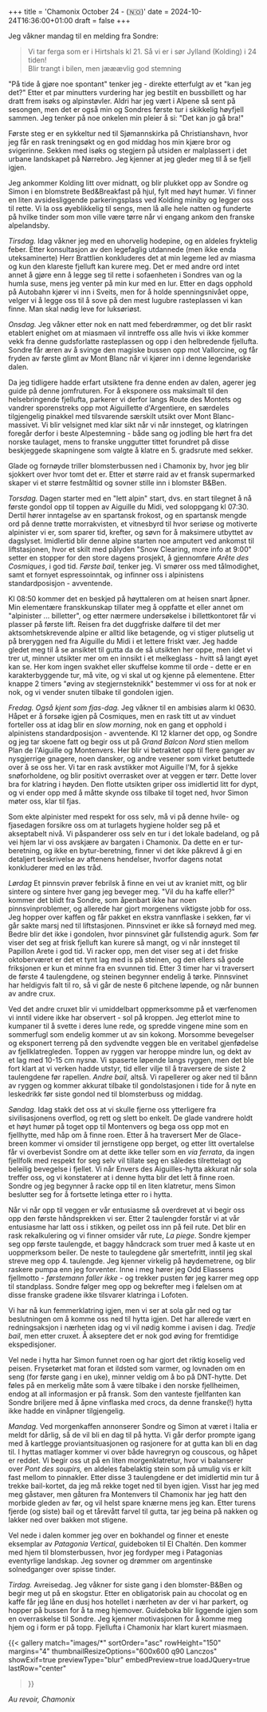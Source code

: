 +++
title = 'Chamonix October 24 - (🇳🇴)'
date = 2024-10-24T16:36:00+01:00
draft = false
+++

Jeg våkner mandag til en melding fra Sondre:
> Vi tar ferga som er i Hirtshals kl 21. Så vi er i sør Jylland (Kolding) i 24 tiden!  
> Blir trangt i bilen, men jææævlig god stemning

"På tide å gjøre noe spontant" tenker jeg - direkte etterfulgt av et "kan jeg det?" Etter et par minutters vurdering har jeg bestilt en bussbillett og har dratt frem isøks og alpinstøvler. Aldri har jeg vært i Alpene så sent på sesongen, men det er også min og Sondres første tur i skikkelig høyfjell sammen. Jeg tenker på noe onkelen min pleier å si: "Det kan jo gå bra!"

Første steg er en sykkeltur ned til Sjømannskirka på Christianshavn, hvor jeg får en rask treningsøkt og en god middag hos min kjære bror og svigerinne. Sekken med isøks og stegjern på utsiden er malplassert i det urbane landskapet på Nørrebro. Jeg kjenner at jeg gleder meg til å se fjell igjen.

Jeg ankommer Kolding litt over midnatt, og blir plukket opp av Sondre og Simon i en blomstrete Bed&Breakfast på hjul, fylt med høyt humør. Vi finner en liten avsidesliggende parkeringsplass ved Kolding miniby og legger oss til rette. Vi la oss øyeblikkelig til sengs, men lå alle hele natten og funderte på hvilke tinder som mon ville være tørre når vi engang ankom den franske alpelandsby.

_Tirsdag._ Idag våkner jeg med en uhorvelig hodepine, og en aldeles fryktelig feber. Etter konsultasjon av den legefaglig utdannede (men ikke enda uteksaminerte) Herr Brattlien konkluderes det at min legeme led av miasma og kun den klareste fjelluft kan kurere meg. 
Det er med andre ord intet annet å gjøre enn å legge seg til rette i sofaenheten i Sondres van og la humla suse, mens jeg venter på min kur med en lur.
Etter en dags opphold på Autobahn kjører vi inn i Sveits, men for å holde spenningsnivået oppe, velger vi å legge oss til å sove på den mest lugubre rasteplassen vi kan finne. Man skal nødig leve for luksøriøst. 

_Onsdag._ Jeg våkner etter nok en natt med feberdrømmer, og det blir raskt etablert enighet om at miasmaen vil inntreffe oss alle hvis vi ikke kommer vekk fra denne gudsforlatte rasteplassen og opp i den helbredende fjellufta.
Sondre får æren av å svinge den magiske bussen opp mot Vallorcine, og får fryden av første glimt av Mont Blanc når vi kjører inn i denne legendariske dalen. 

Da jeg tidligere hadde erfart utsiktene fra denne enden av dalen, agerer jeg guide på denne jomfruturen. For å eksponere oss maksimalt til den helsebringende fjellufta, parkerer vi derfor langs Route des Montets og vandrer sporenstreks opp mot Aiguillette d'Argentiere, en særdeles tilgjengelig pinakkel med tilsvarende særskilt utsikt over Mont Blanc-massivet. 
Vi blir velsignet med klar sikt når vi når innsteget, og klatringen foregår derfor i beste Alpestemning - både sang og jodling ble hørt fra det norske taulaget, mens to franske unggutter tittet forundret på disse beskjeggede skapningene som valgte å klatre en 5. gradsrute med sekker.

Glade og fornøyde triller blomsterbussen ned i Chamonix by, hvor jeg blir sjokkert over hvor tomt det er. Etter et større raid av et fransk supermarked skaper vi et større festmåltid og sovner stille inn i blomster B&Ben.


_Torsdag._
Dagen starter med en "lett alpin" start, dvs. en start tilegnet å nå første gondol opp til toppen av Aiguille du Midi, ved soloppgang kl 07:30. 
Dertil hører inntagelse av en spartansk frokost, og en spartansk mengde ord på denne trøtte morrakvisten, et vitnesbyrd til hvor seriøse og motiverte alpinister vi er, som sparer tid, krefter, og søvn for å maksimere utbyttet av dagslyset. 
Imidlertid blir denne alpine starten noe amputert ved ankomst til liftstasjonen, hvor et skilt med pålyden "Snow Clearing, more info at 9:00" setter en stopper for den store dagens prosjekt, å gjennomføre _Arête des Cosmiques_, i god tid. _Første bail,_ tenker jeg.
Vi smører oss med tålmodighet, samt et fornyet espressoinntak, og infinner oss i alpinistens standardposisjon - avventende.

Kl 08:50 kommer det en beskjed på høyttaleren om at heisen snart åpner. Min elementære franskkunskap tillater meg å oppfatte et eller annet om "alpinister ... billetter", og etter nærmere undersøkelse i billettkontoret får vi plasser på første lift.
Reisen fra det duggfriske dalføre til det mer aktsomhetskrevende alpine er alltid like betagende, og vi stiger plutselig ut på breryggen ned fra Aiguille du Midi i et lettere friskt vær.
Jeg hadde gledet meg til å se ansiktet til gutta da de så utsikten her oppe, men idet vi trer ut, minner utsikter mer om en innsikt i et melkeglass - hvitt så langt øyet kan se.
Her kom ingen svakhet eller skuffelse komme til orde - dette er en karakterbyggende tur, må vite, og vi skal ut og kjenne på elementene.
Etter knappe 2 timers "øving av stegjernsteknikk" bestemmer vi oss for at nok er nok, og vi vender snuten tilbake til gondolen igjen.


_Fredag. Også kjent som fjas-dag._
Jeg våkner til en ambisiøs alarm kl 0630. Håpet er å forsøke igjen på Cosmiques, men en rask titt ut av vinduet forteller oss at idag blir en _slow morning_, nok en gang et opphold i alpinistens standardposisjon - avventende.
Kl 12 klarner det opp, og Sondre og jeg tar skoene fatt og begir oss ut på _Grand Balcon Nord_ stien mellom Plan de l'Aiguille og Montenvers.
Her blir vi betraktet opp til flere ganger av nysgjerrige gnagere, noen dansker, og andre vesener som virket betuttede over å se oss her.
Vi tar en rask avstikker mot Aiguille l'M, for å sjekke snøforholdene, og blir positivt overrasket over at veggen er tørr. Dette lover bra for klatring i høyden. 
Den flotte utsikten griper oss imidlertid litt for dypt, og vi ender opp med å måtte skynde oss tilbake til toget ned, hvor Simon møter oss, klar til fjas.

Som ekte alpinister med respekt for oss selv, må vi på denne hvile- og fjasedagen forsikre oss om at turlagets hygiene holder seg på et akseptabelt nivå. 
Vi påspanderer oss selv en tur i det lokale badeland, og på vei hjem lar vi oss avskjære av bargaten i Chamonix. 
Da dette en er tur-beretning, og ikke en bytur-beretning, finner vi det ikke påkrevd å gi en detaljert beskrivelse av aftenens hendelser, hvorfor dagens notat konkluderer med en løs tråd. 

_Lørdag_
Et pinnsvin prøver febrilsk å finne en vei ut av kraniet mitt, og blir sintere og sintere hver gang jeg beveger meg.
"Vil du ha kaffe eller?" kommer det blidt fra Sondre, som åpenbart ikke har noen pinnsvinproblemer, og allerede har gjort morgenens viktigste jobb for oss.
Jeg hopper over kaffen og får pakket en ekstra vannflaske i sekken, før vi går sakte marsj ned til liftstasjonen. Pinnsvinet er ikke så fornøyd med meg. 
Bedre blir det ikke i gondolen, hvor pinnsvinet går fullstendig agurk.
Som før viser det seg at frisk fjelluft kan kurere så mangt, og vi når innsteget til Papillon Arete i god tid. 
Vi racker opp, men det viser seg at i det friske oktoberværet er det et tynt lag med is på steinen, og den ellers så gode friksjonen er kun et minne fra en svunnen tid. 
Etter 3 timer har vi traversert de første 4 taulengdene, og steinen begynner endelig å tørke. 
Pinnsvinet har heldigvis falt til ro, så vi går de neste 6 pitchene løpende, og når bunnen av andre crux.

Ved det andre cruxet blir vi umiddelbart oppmerksomme på et værfenomen vi inntil videre ikke har observert - sol på kroppen.
Jeg etterlot mine to kumpaner til å svette i deres lune rede, og spredde vingene mine som en sommerfugl som endelig kommer ut av sin kokong. Morsomme bevegelser og eksponert terreng på den sydvendte veggen ble en veritabel gjenfødelse av fjellklatregleden. 
Toppen av ryggen var heroppe mindre lun, og dekt av et lag med 10-15 cm nysnø. Vi spaserte løpende langs ryggen, men det ble fort klart at vi verken hadde utstyr, tid eller vilje til å traversere de siste 2 taulengdene før rapellen. _Andre bail,_ altså. 
Vi rapellerer og aker ned til bånn av ryggen og kommer akkurat tilbake til gondolstasjonen i tide for å nyte en leskedrikk før siste gondol ned til blomsterbuss og middag.


_Søndag._
Idag stakk det oss at vi skulle fjerne oss ytterligere fra sivilisasjonens overflod, og rett og slett bo enkelt.
De glade vandrere holdt et høyt humør på toget opp til Montenvers og bega oss opp mot en fjellhytte, med håp om å finne roen.
Etter å ha traversert Mer de Glace-breen kommer vi omsider til jernstigene opp berget, og etter litt overtalelse får vi overbevist Sondre om at dette ikke teller som en _via ferrata_, da ingen fjellfolk med respekt for seg selv vil tillate seg en således tilrettelagt og beleilig bevegelse i fjellet.
Vi når Envers des Aiguilles-hytta akkurat når sola treffer oss, og vi konstaterer at i denne hytta blir det lett å finne roen. Sondre og jeg begynner å racke opp til en liten klatretur, mens Simon beslutter seg for å fortsette letinga etter ro i hytta. 

Når vi når opp til veggen er vår entusiasme så overdrevet at vi begir oss opp den første håndsprekken vi ser. Etter 2 taulengder forstår vi at vår entusiasme har latt oss i stikken, og peilet oss inn på feil rute. Det blir en rask rekalkulering og vi finner omsider vår rute, _La piege_. Sondre kjemper seg opp første taulengde, et baggy håndcrack som truer med å kaste ut en uoppmerksom beiler. De neste to taulegdene går smertefritt, inntil jeg skal streve meg opp 4. taulengde. Jeg kjenner virkelig på høydemetrene, og blir raskere pumpa enn jeg forventer. Inne i meg hører jeg Odd Eliassens fjellmotto - _førstemann faller ikke_ - og trekker pusten før jeg karrer meg opp til standplass. Sondre følger meg opp og bekrefter meg i følelsen om at disse franske gradene ikke tilsvarer klatringa i Lofoten.

Vi har nå kun femmerklatring igjen, men vi ser at sola går ned og tar beslutningen om å komme oss ned til hytta igjen. Det har allerede vært en redningsaksjon i nærheten idag og vi vil nødig komme i avisen i dag. _Tredje bail_, men etter cruxet. Å akseptere det er nok god øving for fremtidige ekspedisjoner. 

Vel nede i hytta har Simon funnet roen og har gjort det riktig koselig ved peisen. Frysetørket mat foran et ildsted som varmer, og lovnaden om en seng (for første gang i en uke), minner veldig om å bo på DNT-hytte. Det føles på en merkelig måte som å være tilbake i den norske fjellheimen, endog at all informasjon er på fransk. Som den vanteste fjellfanten kan Sondre briljere med å åpne vinflaska med crocs, da denne franske(!) hytta ikke hadde en vinåpner tilgjengelig.


_Mandag._
Ved morgenkaffen annonserer Sondre og Simon at været i Italia er meldt for dårlig, så de vil bli en dag til på hytta. Vi går derfor prompte igang med å kartlegge proviantsituasjonen og rasjonere for at gutta kan bli en dag til. I hyttas matlager kommer vi over både havregryn og couscous, og håpet er reddet. 
Vi begir oss ut på en liten morgenklatretur, hvor vi balanserer over _Pont des soupirs,_ en aldeles fabelaktig stein som på umulig vis er kilt fast mellom to pinnakler.
Etter disse 3 taulengdene er det imidlertid min tur å trekke bail-kortet, da jeg må rekke toget ned til byen igjen. Visst har jeg med meg gåstaver, men gåturen fra Montenvers til Chamonix har jeg hatt den morbide gleden av før, og vil helst spare knærne mens jeg kan. Etter turens fjerde (og siste) bail og et tårevått farvel til gutta, tar jeg beina på nakken og lakker ned over bakken mot stigene.

Vel nede i dalen kommer jeg over en bokhandel og finner et eneste eksemplar av _Patagonia Vertical_, guideboken til El Chaltén. Den kommer med hjem til blomsterbussen, hvor jeg fordyper meg i Patagonias eventyrlige landskap. Jeg sovner og drømmer om argentinske solnedganger over spisse tinder.


_Tirdag._ 
Avreisedag. Jeg våkner for siste gang i den blomster-B&Ben og begir meg ut på en skogstur. Etter en obligatorisk pain au chocolat og en kaffe får jeg låne en dusj hos hotellet i nærheten av der vi har parkert, og hopper på bussen for å ta meg hjemover. Guideboka blir liggende igjen som en overraskelse til Sondre. Jeg kjenner motivasjonen for å komme meg hjem og i form er på topp. Fjellufta i Chamonix har klart kurert miasmaen.


{{< gallery
    match="images/*"
    sortOrder="asc"
    rowHeight="150"
    margins="4"
    thumbnailResizeOptions="600x600 q90 Lanczos"
    showExif=true
    previewType="blur"
    embedPreview=true
    loadJQuery=true
    lastRow="center"
>}}


_Au revoir, Chamonix_ 

